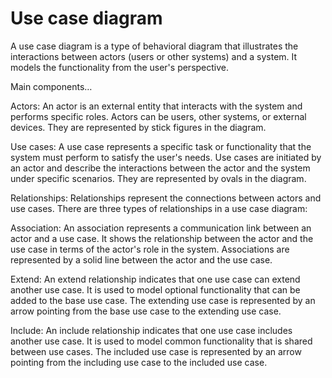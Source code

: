# Use case diagram 

A use case diagram is a type of behavioral diagram that illustrates the interactions between actors (users or other systems) and a system. It models the functionality from the user's perspective.

Main components…

Actors: An actor is an external entity that interacts with the system and performs specific roles. Actors can be users, other systems, or external devices. They are represented by stick figures in the diagram.

Use cases: A use case represents a specific task or functionality that the system must perform to satisfy the user's needs. Use cases are initiated by an actor and describe the interactions between the actor and the system under specific scenarios. They are represented by ovals in the diagram.

Relationships: Relationships represent the connections between actors and use cases. There are three types of relationships in a use case diagram:

Association: An association represents a communication link between an actor and a use case. It shows the relationship between the actor and the use case in terms of the actor's role in the system. Associations are represented by a solid line between the actor and the use case.

Extend: An extend relationship indicates that one use case can extend another use case. It is used to model optional functionality that can be added to the base use case. The extending use case is represented by an arrow pointing from the base use case to the extending use case.

Include: An include relationship indicates that one use case includes another use case. It is used to model common functionality that is shared between use cases. The included use case is represented by an arrow pointing from the including use case to the included use case.
